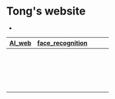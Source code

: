 # Tong's website

- 

| [AI_web](ai_web) | [face_recognition](ai_web/face_recognition.html) |      |      |      |
| ---------------- | ------------------------------------------------ | ---- | ---- | ---- |
|                  |                                                  |      |      |      |
|                  |                                                  |      |      |      |
|                  |                                                  |      |      |      |
|                  |                                                  |      |      |      |
|                  |                                                  |      |      |      |
|                  |                                                  |      |      |      |
|                  |                                                  |      |      |      |
|                  |                                                  |      |      |      |
|                  |                                                  |      |      |      |
|                  |                                                  |      |      |      |
|                  |                                                  |      |      |      |
|                  |                                                  |      |      |      |
|                  |                                                  |      |      |      |
|                  |                                                  |      |      |      |
|                  |                                                  |      |      |      |
|                  |                                                  |      |      |      |
|                  |                                                  |      |      |      |
|                  |                                                  |      |      |      |
|                  |                                                  |      |      |      |

